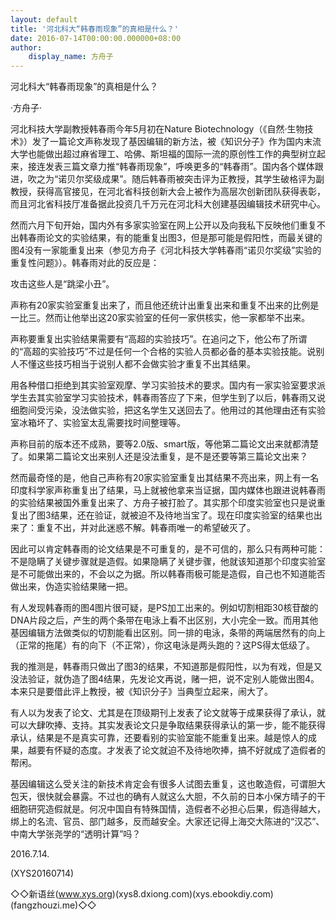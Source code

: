 ```yaml
---
layout: default
title: '河北科大“韩春雨现象”的真相是什么？'
date: 2016-07-14T00:00:00.000000+08:00
author:
    display_name: 方舟子
---
```


河北科大“韩春雨现象”的真相是什么？

·方舟子·

河北科技大学副教授韩春雨今年5月初在Nature Biotechnology（《自然·生物技术》）发了一篇论文声称发现了基因编辑的新方法，被《知识分子》作为国内末流大学也能做出超过麻省理工、哈佛、斯坦福的国际一流的原创性工作的典型树立起来，接连发表三篇文章力推“韩春雨现象”，呼唤更多的“韩春雨”。国内各个媒体跟进，吹之为“诺贝尔奖级成果”。随后韩春雨被突击评为正教授，其学生破格评为副教授，获得高官接见，在河北省科技创新大会上被作为高层次创新团队获得表彰，而且河北省科技厅准备据此投资几千万元在河北科大创建基因编辑技术研究中心。

然而六月下旬开始，国内外有多家实验室在网上公开以及向我私下反映他们重复不出韩春雨论文的实验结果，有的能重复出图3，但是那可能是假阳性，而最关键的图4没有一家能重复出来（参见方舟子《河北科技大学韩春雨“诺贝尔奖级”实验的重复性问题》）。韩春雨对此的反应是：

攻击这些人是“跳梁小丑”。

声称有20家实验室重复出来了，而且他还统计出重复出来和重复不出来的比例是一比三。然而让他举出这20家实验室的任何一家供核实，他一家都举不出来。

声称要重复出实验结果需要有“高超的实验技巧”。在追问之下，他公布了所谓的“高超的实验技巧”不过是任何一个合格的实验人员都必备的基本实验技能。说别人不懂这些技巧相当于说别人都不会做实验才重复不出其结果。

用各种借口拒绝到其实验室观摩、学习实验技术的要求。国内有一家实验室要求派学生去其实验室学习实验技术，韩春雨答应了下来，但学生到了以后，韩春雨又说细胞间受污染，没法做实验，把这名学生又送回去了。他用过的其他理由还有实验室冰箱坏了、实验室太乱需要找时间整理等。

声称目前的版本还不成熟，要等2.0版、smart版，等他第二篇论文出来就都清楚了。如果第二篇论文出来别人还是没法重复，是不是还要等第三篇论文出来？

然而最奇怪的是，他自己声称有20家实验室重复出其结果不亮出来，网上有一名印度科学家声称重复出了结果，马上就被他拿来当证据，国内媒体也跟进说韩春雨的实验结果被国外重复出来了、方舟子被打脸了。其实那个印度实验室也只是说重复出了图3结果，还在验证，就被迫不及待地当宝了。现在印度实验室的结果也出来了：重复不出，并对此迷惑不解。韩春雨唯一的希望破灭了。

因此可以肯定韩春雨的论文结果是不可重复的，是不可信的，那么只有两种可能：不是隐瞒了关键步骤就是造假。如果隐瞒了关键步骤，他就该知道那个印度实验室是不可能做出来的，不会以之为据。所以韩春雨极可能是造假，自己也不知道能否做出来，伪造实验结果赌一把。

有人发现韩春雨的图4图片很可疑，是PS加工出来的。例如切割相距30核苷酸的DNA片段之后，产生的两个条带在电泳上看不出区别，大小完全一致。而用其他基因编辑方法做类似的切割能看出区别。同一排的电泳，条带的两端居然有的向上（正常的拖尾）有的向下（不正常），你这电泳是两头跑的？这PS得太低级了。

我的推测是，韩春雨只做出了图3的结果，不知道那是假阳性，以为有戏，但是又没法验证，就伪造了图4结果，先发论文再说，赌一把，说不定别人能做出图4。本来只是要借此评上教授，被《知识分子》当典型立起来，闹大了。

有人以为发表了论文、尤其是在顶级期刊上发表了论文就等于成果获得了承认，就可以大肆吹捧、支持。其实发表论文只是争取结果获得承认的第一步，能不能获得承认，结果是不是真实可靠，还要看别的实验室能不能重复出来。越是惊人的成果，越要有怀疑的态度。才发表了论文就迫不及待地吹捧，搞不好就成了造假者的帮闲。

基因编辑这么受关注的新技术肯定会有很多人试图去重复，这也敢造假，可谓胆大包天，很快就会暴露。不过也的确有人就这么大胆，不久前的日本小保方晴子的干细胞研究造假就是。何况中国自有特殊国情，造假者不必担心后果，假造得越大，绑上的名流、官员、部门越多，反而越安全。大家还记得上海交大陈进的“汉芯”、中南大学张尧学的“透明计算”吗？

2016.7.14.

(XYS20160714)

◇◇新语丝(www.xys.org)(xys8.dxiong.com)(xys.ebookdiy.com)(fangzhouzi.me)◇◇

